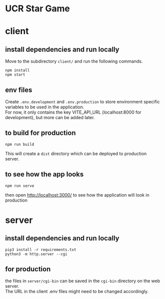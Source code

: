 # UCR Star Game

# client

## install dependencies and run locally
Move to the subdirectory `client/` and run the following commands.

```console
npm install
npm start
```

## env files

Create ```.env.development``` and ```.env.production``` to store environment specific variables to be used in the application.  
For now, it only contains the key VITE_API_URL (localhost:8000 for development), but more can be added later.

## to build for production

```console
npm run build
```
This will create a ```dist``` directory which can be deployed to production server.

## to see how the app looks

```console
npm run serve
```
then open [http://localhost:3000/](http://localhost:3000/) to see how the application will look in production

# server

## install dependencies and run locally

```console
pip3 install -r requirements.txt
python3 -m http.server --cgi
```

## for production

the files in ```server/cgi-bin``` can be saved in the ```cgi-bin``` directory on the web server.<br>
The URL in the client .env files might need to be changed accordingly.
